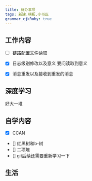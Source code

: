 ```yaml
---
title: 待办事项
tags: 新建,模板,小书匠
grammar_cjkRuby: true
---
```


## 工作内容

- [ ] 链路配置文件读取
- [x] 日志级别修改以及意义     要问读取到意义
- [x] 消息重发以及接收到重发的消息


## 深度学习
好大一堆


## 自学内容
- [X] CCAN
- [] 红黑树和b-树
- [] 二项堆
- [] git后续还需要重新学习一下
## 生活
